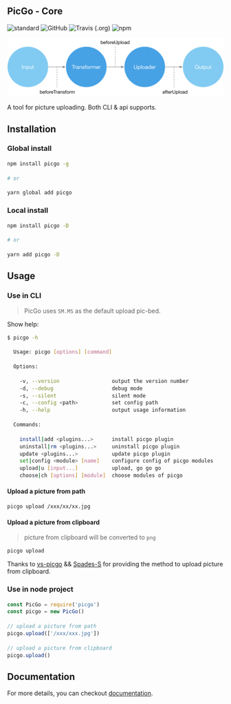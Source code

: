 ## PicGo - Core

![standard](https://img.shields.io/badge/code%20style-standard-green.svg?style=flat-square)
![GitHub](https://img.shields.io/github/license/mashape/apistatus.svg?style=flat-square)
![Travis (.org)](https://img.shields.io/travis/PicGo/PicGo-Core.svg?style=flat-square)
![npm](https://img.shields.io/npm/v/picgo.svg?style=flat-square)

![](https://raw.githubusercontent.com/Molunerfinn/test/master/picgo/picgo-core-fix.jpg)

A tool for picture uploading. Both CLI & api supports.


## Installation

### Global install

```bash
npm install picgo -g

# or

yarn global add picgo
```

### Local install

```bash
npm install picgo -D

# or

yarn add picgo -D
```

## Usage

### Use in CLI

> PicGo uses `SM.MS` as the default upload pic-bed.

Show help:

```bash
$ picgo -h

  Usage: picgo [options] [command]

  Options:

    -v, --version                 output the version number
    -d, --debug                   debug mode
    -s, --silent                  silent mode
    -c, --config <path>           set config path
    -h, --help                    output usage information

  Commands:

    install|add <plugins...>      install picgo plugin
    uninstall|rm <plugins...>     uninstall picgo plugin
    update <plugins...>           update picgo plugin
    set|config <module> [name]    configure config of picgo modules
    upload|u [input...]           upload, go go go
    choose|ch [options] [module]  choose modules of picgo
```

#### Upload a picture from path

```bash
picgo upload /xxx/xx/xx.jpg
```

#### Upload a picture from clipboard

> picture from clipboard will be converted to `png`

```bash
picgo upload
```

Thanks to [vs-picgo](https://github.com/Spades-S/vs-picgo) && [Spades-S](https://github.com/Spades-S) for providing the method to upload picture from clipboard.

### Use in node project

```js
const PicGo = require('picgo')
const picgo = new PicGo()

// upload a picture from path
picgo.upload(['/xxx/xxx.jpg'])

// upload a picture from clipboard
picgo.upload()
```

## Documentation

For more details, you can checkout [documentation](https://picgo.github.io/PicGo-Core-Doc/).
